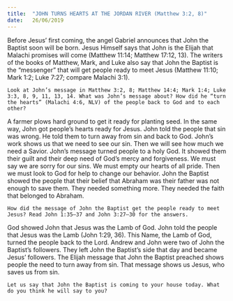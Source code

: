 ```yaml
---
title:  "JOHN TURNS HEARTS AT THE JORDAN RIVER (Matthew 3:2, 8)"
date:   26/06/2019
---
```




Before Jesus’ first coming, the angel Gabriel announces that John the Baptist soon will be born. Jesus Himself says that John is the Elijah that Malachi promises will come (Matthew 11:14; Matthew 17:12, 13). The writers of the books of Matthew, Mark, and Luke also say that John the Baptist is the “messenger” that will get people ready to meet Jesus (Matthew 11:10; Mark 1:2; Luke 7:27; compare Malachi 3:1).

`Look at John’s message in Matthew 3:2, 8; Matthew 14:4; Mark 1:4; Luke 3:3, 8, 9, 11, 13, 14. What was John’s message about? How did he “turn the hearts” (Malachi 4:6, NLV) of the people back to God and to each other?`

A farmer plows hard ground to get it ready for planting seed. In the same way, John got people’s hearts ready for Jesus. John told the people that sin was wrong. He told them to turn away from sin and back to God. John’s work shows us that we need to see our sin. Then we will see how much we need a Savior. John’s message turned people to a holy God. It showed them their guilt and their deep need of God’s mercy and forgiveness. We must say we are sorry for our sins. We must empty our hearts of all pride. Then we must look to God for help to change our behavior. John the Baptist showed the people that their belief that Abraham was their father was not enough to save them. They needed something more. They needed the faith that belonged to Abraham.

`How did the message of John the Baptist get the people ready to meet Jesus? Read John 1:35–37 and John 3:27–30 for the answers.`

God showed John that Jesus was the Lamb of God. John told the people that Jesus was the Lamb (John 1:29, 36). This Name, the Lamb of God, turned the people back to the Lord. Andrew and John were two of John the Baptist’s followers. They left John the Baptist’s side that day and became Jesus’ followers. The Elijah message that John the Baptist preached shows people the need to turn away from sin. That message shows us Jesus, who saves us from sin. 

`Let us say that John the Baptist is coming to your house today. What do you think he will say to you?`